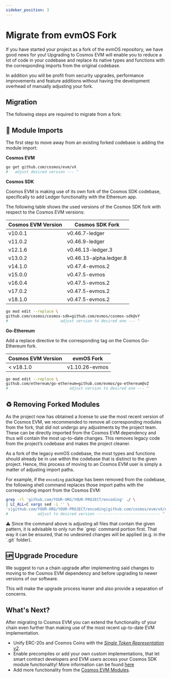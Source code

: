 ```yaml
---
sidebar_position: 3
---
```


# Migrate from evmOS Fork

If you have started your project as a fork of the evmOS repository, we have good news for you! Upgrading to Cosmos EVM will enable you to reduce a lot of code in your codebase and replace its native types and functions with the corresponding imports from the original codebase.

In addition you will be profit from security upgrades, performance improvements and feature additions without having the development overhead of manually adjusting your fork.



## Migration
The following steps are required to migrate from a fork:

## 📲 Module Imports

The first step to move away from an existing forked codebase is adding the module import:

**Cosmos EVM**

```bash
go get github.com/cosmos/evm/vX
#   adjust desired version --- ^
```
    
**Cosmos SDK**
    
Cosmos EVM is making use of its own fork of the Cosmos SDK codebase, specifically to add Ledger functionality with the Ethereum app.

The following table shows the used versions of the Cosmos SDK fork with respect to the Cosmos EVM versions:

| **Cosmos EVM Version** | **Cosmos SDK Fork** |
| --- | --- |
| v10.0.1 | v0.46.7-ledger |
| v11.0.2 | v0.46.9-ledger |
| v12.1.6 | v0.46.13-ledger.3 |
| v13.0.2 | v0.46.13-alpha.ledger.8 |
| v14.1.0 | v0.47.4-evmos.2 |
| v15.0.0 | v0.47.5-evmos |
| v16.0.4 | v0.47.5-evmos.2 |
| v17.0.2 | v0.47.5-evmos.2 |
| v18.1.0 | v0.47.5-evmos.2 |

```bash
go mod edit --replace \
github.com/cosmos/cosmos-sdk=github.com/evmos/cosmos-sdk@vY
#                       adjust version to desired one --- ^
```
    
**Go-Ethereum**


Add a replace directive to the corresponding tag on the Cosmos Go-Ethereum fork.

| **Cosmos EVM Version** | **evmOS Fork** |
| --- | --- |
| < v18.1.0 | v1.10.26-evmos |

```bash
go mod edit --replace \
github.com/ethereum/go-ethereum=github.com/evmos/go-ethereum@vZ
#                           adjust version to desired one --- ^
```


## ♻️ Removing Forked Modules

As the project now has obtained a license to use the most recent version of the Cosmos EVM, we recommended to remove all corresponding modules from the fork, that did not undergo any adjustments by the project team. These can be directly imported from the Cosmos EVM dependency and thus will contain the most up-to-date changes.
This removes legacy code from the project’s codebase and makes the project cleaner.

As a fork of the legacy evmOS codebase, the most types and functions should already be in use within the codebase that is distinct to the given project. Hence, this process of moving to an Cosmos EVM user is simply a matter of adjusting import paths.

For example, if the `encoding` package has been removed from the codebase, the following shell command replaces those import paths with the corresponding import from the Cosmos EVM:

```bash
grep -rl 'github.com/YOUR-ORG/YOUR-PROJECT/encoding' ./ \
| LC_ALL=C xargs sed -i '' \
's|github.com/YOUR-ORG/YOUR-PROJECT/encoding|github.com/cosmos/evm/vX/encoding|g'
#             adjust to desired version ---------------------------- ^
```

<aside>
⚠️ Since the command above is adjusting all files that contain the given pattern, it is advisable to only run the `grep` command portion first. That way it can be ensured, that no undesired changes will be applied (e.g. in the `.git` folder).

</aside>

## 🆙 Upgrade Procedure

We suggest to run a chain upgrade after implementing said changes to moving to the Cosmos EVM dependency and before upgrading to newer versions of our software.

This will make the upgrade process leaner and also provide a separation of concerns.

## What's Next?

After migrating to Cosmos EVM you can extend the functionality of your chain even further than making use of the most recent up-to-date EVM implementation.

- Unify ERC-20s and Cosmos Coins with the *[Single Token Representation v2](./unify-erc-20s-and-cosmos-coins/)*.
- Enable precompiles or add your own custom implementations, that let smart contract developers and EVM users access your Cosmos SDK module functionality! More information can be found [here](../develop/smart-contracts/cosmos-sdk-precompiles/)
- Add more functionality from the [Cosmos EVM Modules](../protocol/modules/).
